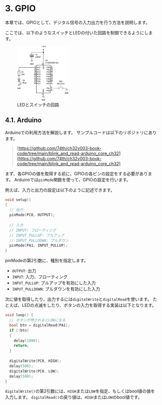 # 3. GPIO

本章では、GPIOとして、デジタル信号の入力出力を行う方法を説明します。

ここでは、以下のようなスイッチとLEDの付いた回路を制御できるようにします。

<figure class="wide">
<img src="./img/blink_and_read.svg" style="background-color: white;" width="40%"/>
<figcaption>LEDとスイッチの回路</figcaption>
</figure>

## 4.1. Arduino

Arduinoでの利用方法を解説します。
サンプルコードは以下のリポジトリにあります。

> [https://github.com/74th/ch32v003-book-code/tree/main/blink_and_read-arduino_core_ch32](https://github.com/74th/ch32v003-book-code/tree/main/blink_and_read-arduino_core_ch32)

まず、各GPIOの値を取得する前に、GPIOの各ピンの設定をする必要があります。
Arduinoでは`pinMode`関数を使って、GPIOの設定を行います。

例えば、入力と出力の設定は以下のように記述できます。

```c
void setup()
{
  // 出力
  pinMode(PC0, OUTPUT);

  // 入力
  // INPUT: フローティング
  // INPUT_PULLUP: プルアップ
  // INPUT_PULLDOWN: プルダウン
  pinMode(PA1, INPUT_PULLUP);
}
```

pinModeの第2引数に、種別を指定します。

- `OUTPUT`: 出力
- `INPUT`: 入力、フローティング
- `INPUT_PULLUP`: プルアップを有効にした入力
- `INPUT_PULLDOWN`: プルダウンを有効にした入力

次に値を取得したり、出力するには`digitalWrite`と`digitalRead`を使います。
たとえば、LEDの点滅をしたり、ボタンの入力を取得する実装は以下となります。

```c
void loop() {
  // ボタンが押されるとLOWになる
  bool btn = digitalRead(PA1);
  if (!btn)
  {
    delay(1000);
    return;
  }

  digitalWrite(PC0, HIGH);
  delay(500);
  digitalWrite(PC0, LOW);
  delay(500);
}
```

`digitalWrite()`の第2引数には、`HIGH`または`LOW`を指定、もしくはbool値の値を入力します。
`digitalRead()`の戻り値は、`HIGH`または`LOW`のbool値です。
